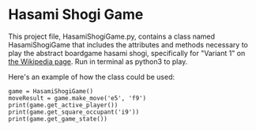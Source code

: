 # Hasami Shogi Game
This project file, HasamiShogiGame.py, contains a class named HasamiShogiGame that includes the attributes and methods necessary to play
the abstract boardgame hasami shogi, specifically for "Variant 1" on [the Wikipedia page](https://en.wikipedia.org/wiki/Hasami_shogi). Run in terminal as python3 to play.

Here's an example of how the class could be used:
```
game = HasamiShogiGame()
moveResult = game.make_move('e5', 'f9')
print(game.get_active_player())
print(game.get_square_occupant('i9'))
print(game.get_game_state())
